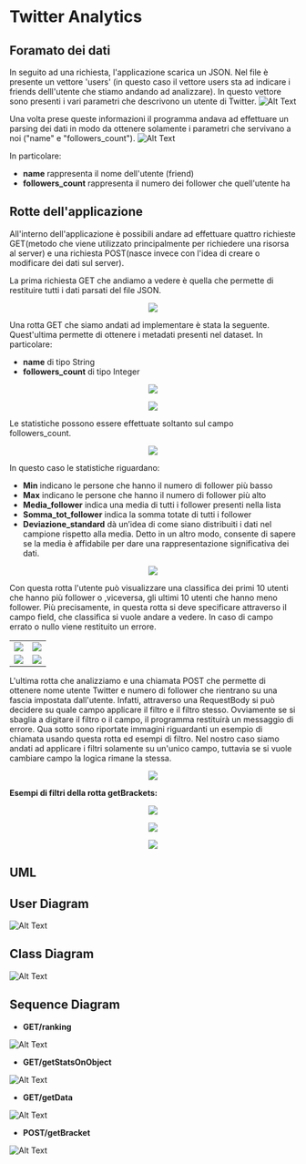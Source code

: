 # Twitter Analytics 
## Foramato dei dati
In seguito ad una richiesta, l'applicazione scarica un JSON. Nel file è presente un vettore 'users' (in questo caso il vettore users sta ad indicare i friends delll'utente che stiamo andando ad analizzare). In questo vettore sono presenti i vari parametri che descrivono un utente di Twitter.
![Alt Text](JSON.PNG) 

Una volta prese queste informazioni il programma andava ad effettuare un parsing dei dati in modo da ottenere solamente i parametri che servivano a noi ("name" e "followers_count").
![Alt Text](JSONParsing.PNG) 

In particolare:
* **name** rappresenta il nome dell'utente (friend)
* **followers_count** rappresenta il numero dei follower che quell'utente ha

## Rotte dell'applicazione
All'interno dell'applicazione è possibili andare ad effettuare quattro richieste GET(metodo che viene utilizzato principalmente per richiedere una risorsa al server) e una richiesta POST(nasce invece con l'idea di creare o modificare dei dati sul server).

La prima richiesta GET che andiamo a vedere è quella che permette di restituire tutti i dati parsati del file JSON.
<p align="center">
  <img src="get_data.PNG">
</p>

Una rotta GET che siamo andati ad implementare è stata la seguente. Quest'ultima permette di ottenere i metadati presenti nel dataset. In particolare:
* **name** di tipo String
* **followers_count** di tipo Integer
<p align="center">
  <img src="get_metadata.PNG">
</p>
<p align="center">
  <img src="metadata_results.PNG">
</p>

Le statistiche possono essere effettuate soltanto sul campo followers_count.
<p align="center">
  <img src="get_stats.PNG">
</p>

In questo caso le statistiche riguardano:
* **Min** indicano le persone che hanno il numero di follower più basso
* **Max** indicano le persone che hanno il numero di follower più alto
* **Media_follower** indica una media di tutti i follower presenti nella lista
* **Somma_tot_follower** indica la somma totate di tutti i follower 
* **Deviazione_standard** dà un’idea di come siano distribuiti i dati nel campione rispetto alla media. Detto in un altro modo, consente    di sapere se la media è affidabile per dare una rappresentazione significativa dei dati.

<p align="center">
  <img src="stats_result.PNG">
</p>

Con questa rotta l'utente può visualizzare una classifica dei primi 10 utenti che hanno più follower o ,viceversa, gli ultimi 10 utenti che hanno meno follower. Più precisamente, in questa rotta si deve specificare attraverso il campo field, che classifica si vuole andare a vedere. In caso di campo errato o nullo viene restituito un errore. 
<table class="center">
  <tr>
    <td><img src="get_top10.PNG"></td>
    <td><img src="get_last10.PNG"></td>
  </tr>
    <tr>
    <td><img src="top10_results.PNG"></td>
    <td><img src="last10_results.PNG"></td>
  </tr>
 </table>
 
L'ultima rotta che analizziamo e una chiamata POST che permette di ottenere nome utente Twitter e numero di follower che rientrano su una fascia impostata dall'utente. Infatti, attraverso una RequestBody si può decidere su quale campo applicare il filtro e il filtro stesso. Ovviamente se si sbaglia a digitare il filtro o il campo, il programma restituirà un messaggio di errore. Qua sotto sono riportate immagini riguardanti un esempio di chiamata usando questa rotta ed esempi di filtro. Nel nostro caso siamo andati ad applicare i filtri solamente su un'unico campo, tuttavia se si vuole cambiare campo la logica rimane la stessa.  
<p align="center">
  <img src="getbrakets.PNG">
</p>

**Esempi di filtri della rotta getBrackets:** 
<p align="center">
  <img src="gt.PNG">
</p>
<p align="center">
  <img src="bt.PNG">
</p>
<p align="center">
  <img src="lt.PNG">
</p>
 

## UML
## User Diagram
![Alt Text](UserDatagram.PNG)
## Class Diagram
![Alt Text](classdiagram.PNG) 
## Sequence Diagram
* **GET/ranking**

![Alt Text](ranking.png) 

* **GET/getStatsOnObject**

![Alt Text](getstatsonobject.png) 

* **GET/getData**

![Alt Text](getdata.PNG) 

* **POST/getBracket**

![Alt Text](getBracket.png)
